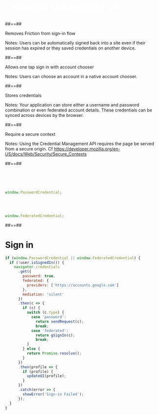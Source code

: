 <!-- .slide: data-background="black" class="full-center mariane" -->

<p style="font-size:2em;font-weight:bold;color:white">
Credential Management API
</p>

##==##

<!-- .slide: data-background="./assets/images/webauthn/ease.jpg" class="full-center" -->

Removes Friction from sign-in flow

<!-- .element class="shadow-title" -->

Notes:
Users can be automatically signed back into a site even if their session has expired or they saved credentials on another device.

##==##

<!-- .slide: data-background="./assets/images/webauthn/tap.jpg" class="full-center" -->

Allows one tap sign in with account chooser

<!-- .element class="shadow-title" -->

Notes:
Users can choose an account in a native account chooser.

##==##

<!-- .slide: data-background="./assets/images/webauthn/store.jpg" class="full-center" -->

Stores credentials

<!-- .element class="shadow-title" -->

Notes:
Your application can store either a username and password combination or even federated account details. These credentials can be synced across devices by the browser.

##==##

<!-- .slide: data-background="./assets/images/webauthn/secure.jpg" class="full-center" -->

Require a secure context

<!-- .element class="shadow-title" -->

Notes:
Using the Credential Management API requires the page be served from a secure origin.
Cf https://developer.mozilla.org/en-US/docs/Web/Security/Secure_Contexts

##==##

<!-- .slide: class="with-code" data-background="black"-->

<br><br><br>

```javascript
window.PasswordCredential;
```

<!-- .element: class="big-code" -->

<br><br>

```javascript
window.FederatedCredential;
```

<!-- .element: class="big-code" -->

##==##

<!-- .slide: class="with-code"-->

# Sign in

```javascript
if (window.PasswordCredential || window.FederatedCredential) {
  if (!user.isSignedIn()) {
    navigator.credentials
      .get({
        password: true,
        federated: {
          providers: ['https://accounts.google.com']
        },
        mediation: 'silent'
      })
      .then(c => {
        if (c) {
          switch (c.type) {
            case 'password':
              return sendRequest(c);
              break;
            case 'federated':
              return gSignIn(c);
              break;
          }
        } else {
          return Promise.resolve();
        }
      })
      .then(profile => {
        if (profile) {
          updateUI(profile);
        }
      })
      .catch(error => {
        showError('Sign-in Failed');
      });
  }
}
```

<!-- .element: class="big-code" -->
